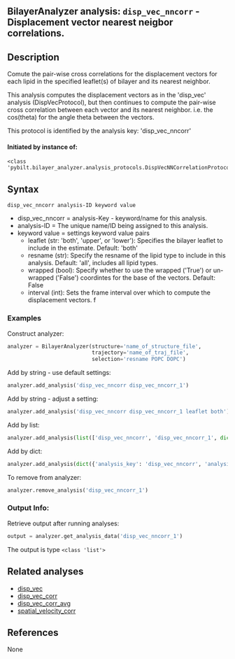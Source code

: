 ## BilayerAnalyzer analysis: ```disp_vec_nncorr``` - Displacement vector nearest neigbor correlations.
 
## Description
 
Comute the pair-wise cross correlations for the displacement vectors for each lipid in the specified leaflet(s) of bilayer and its nearest neighbor.

This analysis computes the displacement vectors as in the 'disp_vec'
analysis (DispVecProtocol), but then continues to compute the pair-wise
cross correlation between each vector and its nearest neighbor. i.e. the
cos(theta) for the angle theta between the vectors.

This protocol is identified by the analysis key: 'disp_vec_nncorr'


#### Initiated by instance of:
 
    <class 'pybilt.bilayer_analyzer.analysis_protocols.DispVecNNCorrelationProtocol'>

## Syntax

```
disp_vec_nncorr analysis-ID keyword value
```
* disp_vec_nncorr = analysis-Key - keyword/name for this analysis.
* analysis-ID = The unique name/ID being assigned to this analysis.
* keyword value = settings keyword value pairs 
    * leaflet (str: 'both', 'upper', or 'lower'): Specifies the bilayer leaflet to include in the estimate. Default: 'both'
    * resname (str): Specify the resname of the lipid type to include in this analysis. Default: 'all', includes all lipid types.
    * wrapped (bool): Specify whether to use the wrapped ('True') or un-wrapped ('False') coordintes for the base of the vectors. Default: False
    * interval (int): Sets the frame interval over which to compute the displacement vectors. f

### Examples
Construct analyzer:
```python
analyzer = BilayerAnalyzer(structure='name_of_structure_file',
                           trajectory='name_of_traj_file',
                           selection='resname POPC DOPC')
```
 
Add by string - use default settings:
```python
analyzer.add_analysis('disp_vec_nncorr disp_vec_nncorr_1') 
```
 
Add by string - adjust a setting: 
```python
analyzer.add_analysis('disp_vec_nncorr disp_vec_nncorr_1 leaflet both')
```
 
Add by list:
```python
analyzer.add_analysis(list(['disp_vec_nncorr', 'disp_vec_nncorr_1', dict({'leaflet':'both'})]))
```
 
Add by dict: 
```python
analyzer.add_analysis(dict({'analysis_key': 'disp_vec_nncorr', 'analysis_id': 'disp_vec_nncorr_1','analysis_settings':dict({'leaflet':'both'})}))
```
 
To remove from analyzer: 
```python
analyzer.remove_analysis('disp_vec_nncorr_1')
```
 
### Output Info:
Retrieve output after running analyses:
```python
output = analyzer.get_analysis_data('disp_vec_nncorr_1')
```
 
The output is type ```<class 'list'>```
 
## Related analyses
* [disp_vec](disp_vec.html)
* [disp_vec_corr](disp_vec_corr.html)
* [disp_vec_corr_avg](disp_vec_corr_avg.html)
* [spatial_velocity_corr](spatial_velocity_corr.html)

## References
None